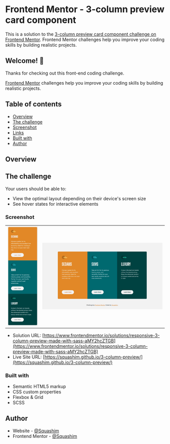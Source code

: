 # Frontend Mentor - 3-column preview card component

This is a solution to the [3-column preview card component challenge on Frontend Mentor](https://www.frontendmentor.io/challenges/3column-preview-card-component-pH92eAR2-). Frontend Mentor challenges help you improve your coding skills by building realistic projects. 

## Welcome! 👋

Thanks for checking out this front-end coding challenge.

[Frontend Mentor](https://www.frontendmentor.io) challenges help you improve your coding skills by building realistic projects.

## Table of contents

- [Overview](#overview)
- [The challenge](#the-challenge)
- [Screenshot](#screenshot) 
- [Links](#links)
- [Built with](#built-with)
- [Author](#author)

## Overview

## The challenge

Your users should be able to:

- View the optimal layout depending on their device's screen size
- See hover states for interactive elements

### Screenshot

<table>
        <tr>
            <td>
                <img src="images/mobile.jpg"
                    alt="Mobile solution" title="Mobile solution" width="100%"/>
            </td>
            <td>
                <img src="images/desktop.jpg"
                    alt="Desktop solution" width="100%" title="Desktop solution"/>
            </td>
        </tr>
</table>

- Solution URL: [https://www.frontendmentor.io/solutions/responsive-3-column-preview-made-with-sass-aMY2hcZTGB](https://www.frontendmentor.io/solutions/responsive-3-column-preview-made-with-sass-aMY2hcZTGB)
- Live Site URL: [https://squashim.github.io/3-column-preview/](https://squashim.github.io/3-column-preview/)

### Built with

- Semantic HTML5 markup
- CSS custom properties
- Flexbox & Grid
- SCSS

## Author

- Website - [@Squashim](https://github.com/Squashim)
- Frontend Mentor - [@Squashim](https://www.frontendmentor.io/profile/Squashim)
